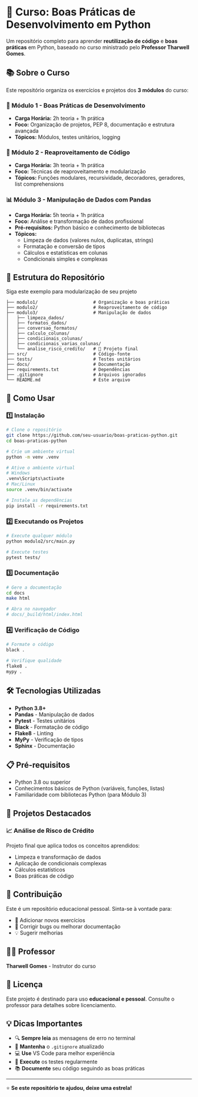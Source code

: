 # 🐍 Curso: Boas Práticas de Desenvolvimento em Python

Um repositório completo para aprender **reutilização de código** e **boas práticas** em Python, baseado no curso ministrado pelo **Professor Tharwell Gomes**.

## 📚 Sobre o Curso

Este repositório organiza os exercícios e projetos dos **3 módulos** do curso:

### 📖 Módulo 1 - Boas Práticas de Desenvolvimento
- **Carga Horária:** 2h teoria + 1h prática
- **Foco:** Organização de projetos, PEP 8, documentação e estrutura avançada
- **Tópicos:** Módulos, testes unitários, logging

### 🔄 Módulo 2 - Reaproveitamento de Código
- **Carga Horária:** 3h teoria + 1h prática  
- **Foco:** Técnicas de reaproveitamento e modularização
- **Tópicos:** Funções modulares, recursividade, decoradores, geradores, list comprehensions

### 📊 Módulo 3 - Manipulação de Dados com Pandas
- **Carga Horária:** 5h teoria + 1h prática
- **Foco:** Análise e transformação de dados profissional
- **Pré-requisitos:** Python básico e conhecimento de bibliotecas
- **Tópicos:** 
  - Limpeza de dados (valores nulos, duplicatas, strings)
  - Formatação e conversão de tipos
  - Cálculos e estatísticas em colunas
  - Condicionais simples e complexas

## 📁 Estrutura do Repositório
Siga este exemplo para modularização  de seu projeto
```
├── modulo1/                     # Organização e boas práticas
├── modulo2/                     # Reaproveitamento de código
├── modulo3/                     # Manipulação de dados
│   ├── limpeza_dados/
│   ├── formatos_dados/
│   ├── conversao_formatos/
│   ├── calculo_colunas/
│   ├── condicionais_colunas/
│   ├── condicionais_varias_colunas/
│   └── analise_risco_credito/   # 🎯 Projeto final
├── src/                         # Código-fonte
├── tests/                       # Testes unitários
├── docs/                        # Documentação
├── requirements.txt             # Dependências
├── .gitignore                   # Arquivos ignorados
└── README.md                    # Este arquivo
```

## 🚀 Como Usar

### 1️⃣ Instalação

```bash
# Clone o repositório
git clone https://github.com/seu-usuario/boas-praticas-python.git
cd boas-praticas-python

# Crie um ambiente virtual
python -m venv .venv

# Ative o ambiente virtual
# Windows
.venv\Scripts\activate
# Mac/Linux
source .venv/bin/activate

# Instale as dependências
pip install -r requirements.txt
```

### 2️⃣ Executando os Projetos

```bash
# Execute qualquer módulo
python modulo2/src/main.py

# Execute testes
pytest tests/
```

### 3️⃣ Documentação

```bash
# Gere a documentação
cd docs
make html

# Abra no navegador
# docs/_build/html/index.html
```

### 4️⃣ Verificação de Código

```bash
# Formate o código
black .

# Verifique qualidade
flake8 .
mypy .
```

## 🛠️ Tecnologias Utilizadas

- **Python 3.8+**
- **Pandas** - Manipulação de dados
- **Pytest** - Testes unitários
- **Black** - Formatação de código
- **Flake8** - Linting
- **MyPy** - Verificação de tipos
- **Sphinx** - Documentação

## 📋 Pré-requisitos

- Python 3.8 ou superior
- Conhecimentos básicos de Python (variáveis, funções, listas)
- Familiaridade com bibliotecas Python (para Módulo 3)

## 🎯 Projetos Destacados

### 📈 Análise de Risco de Crédito
Projeto final que aplica todos os conceitos aprendidos:
- Limpeza e transformação de dados
- Aplicação de condicionais complexas
- Cálculos estatísticos
- Boas práticas de código

## 🤝 Contribuição

Este é um repositório educacional pessoal. Sinta-se à vontade para:

- 📝 Adicionar novos exercícios
- 🐛 Corrigir bugs ou melhorar documentação
- 💡 Sugerir melhorias

## 👨‍🏫 Professor

**Tharwell Gomes** - Instrutor do curso

## 📄 Licença

Este projeto é destinado para uso **educacional e pessoal**. Consulte o professor para detalhes sobre licenciamento.

## 💡 Dicas Importantes

- 🔍 **Sempre leia** as mensagens de erro no terminal
- 📝 **Mantenha** o `.gitignore` atualizado
- 💻 **Use** VS Code para melhor experiência
- 🧪 **Execute** os testes regularmente
- 📚 **Documente** seu código seguindo as boas práticas

---

⭐ **Se este repositório te ajudou, deixe uma estrela!**
